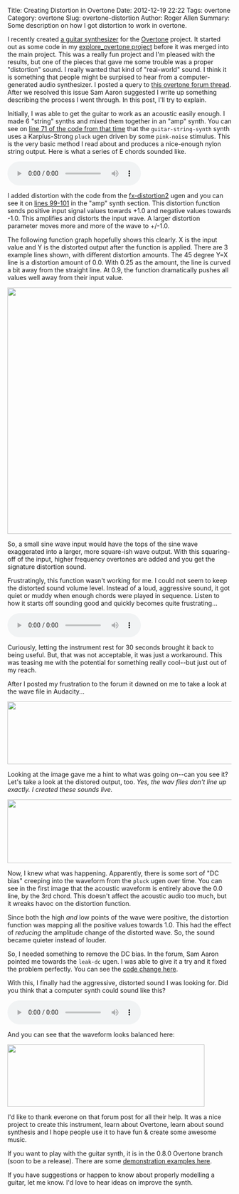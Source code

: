 Title: Creating Distortion in Overtone
Date: 2012-12-19 22:22
Tags: overtone
Category: overtone
Slug: overtone-distortion
Author: Roger Allen
Summary: Some description on how I got distortion to work in overtone.

I recently created [a guitar
synthesizer](http://github.com/overtone/overtone/blob/master/src/overtone/synth/stringed.clj)
for the [Overtone](http://overtone.github.com/) project.  It started
out as some code in my [explore_overtone
project](http://github.com/rogerallen/explore_overtone) before it was
merged into the main project.  This was a really fun project and I'm
pleased with the results, but one of the pieces that gave me some
trouble was a proper "distortion" sound.  I really wanted that kind of
"real-world" sound.  I think it is something that people might be
surpised to hear from a computer-generated audio synthesizer.  I
posted a query to [this overtone forum
thread](http://groups.google.com/forum/?fromgroups=#!searchin/overtone/distortion/overtone/CQbsKxjEQvc/XGeNOc3XbL4J).
After we resolved this issue Sam Aaron suggested I write up something
describing the process I went through.  In this post, I'll try to
explain.

Initially, I was able to get the guitar to work as an acoustic easily
enough.  I made 6 "string" synths and mixed them together in an "amp"
synth.  You can see on [line 71 of the code from that
time](http://github.com/rogerallen/explore_overtone/blob/a6954fae151743d77be87231cebb8232d15da8bf/src/explore_overtone/guitar.clj#L71)
that the <code>guitar-string-synth</code> synth uses a Karplus-Strong
<code>pluck</code> ugen driven by some <code>pink-noise</code>
stimulus.  This is the very basic method I read about and produces a
nice-enough nylon string output.  Here is what a series of E chords
sounded like.

<audio controls="controls" height="40" width="100">
  <source src="audio/guitar-e-chord.mp3" type="audio/mp3">
  <source src="audio/guitar-e-chord.ogg" type="audio/ogg">
  <embed height="40" width="100" src="audio/guitar-e-chord.mp3">
</audio> 

I added distortion with the code from the
[fx-distortion2](https://github.com/overtone/overtone/blob/7d9ae954b23cdfff6a889184942a3d449ea8d5c5/src/overtone/studio/fx.clj#L96)
ugen and you can see it on [lines
99-101](http://github.com/rogerallen/explore_overtone/blob/a6954fae151743d77be87231cebb8232d15da8bf/src/explore_overtone/guitar.clj#L100)
in the "amp" synth section.  This distortion function sends positive
input signal values towards +1.0 and negative values towards -1.0.
This amplifies and distorts the input wave.  A larger distortion
parameter moves more and more of the wave to +/-1.0.  

The following function graph hopefully shows this clearly.  X is the
input value and Y is the distorted output after the function is
applied.  There are 3 example lines shown, with different distortion
amounts.  The 45 degree Y=X line is a distortion amount of 0.0.  With
0.25 as the amount, the line is curved a bit away from the straight
line.  At 0.9, the function dramatically pushes all values well away
from their input value.

<img src="image/distortion-function.png" width="718" height="553" />

So, a small sine wave input would have the tops of the sine wave
exaggerated into a larger, more square-ish wave output.  With this
squaring-off of the input, higher frequency overtones are added and
you get the signature distortion sound.

Frustratingly, this function wasn't working for me.  I could not seem
to keep the distorted sound volume level.  Instead of a loud,
aggressive sound, it got quiet or muddy when enough chords were played
in sequence.  Listen to how it starts off sounding good and quickly
becomes quite frustrating...

<audio controls="controls" height="40" width="100">
  <source src="audio/guitar-distort-0.mp3" type="audio/mp3">
  <source src="audio/guitar-distort-0.ogg" type="audio/ogg">
  <embed height="40" width="100" src="audio/guitar-distort-0.mp3">
</audio> 

Curiously, letting the instrument rest for 30 seconds brought it back
to being useful.  But, that was not acceptable, it was just a
workaround.  This was teasing me with the potential for something
really cool--but just out of my reach.

After I posted my frustration to the forum it dawned on me to take a
look at the wave file in Audacity...

<img src="image/guitar-e-chord-wav.png" width="645" height="141" />

Looking at the image gave me a hint to what was going on--can you see
it?  Let's take a look at the distored output, too.  *Yes, the
wav files don't line up exactly. I created these sounds live.*

<img src="image/guitar-distort-0-wav.png" width="513" height="143" />

Now, I knew what was happening.  Apparently, there is some sort of "DC
bias" creeping into the waveform from the <code>pluck</code> ugen over
time.  You can see in the first image that the acoustic waveform is
entirely above the 0.0 line, by the 3rd chord. This doesn't affect the
acoustic audio too much, but it wreaks havoc on the distortion
function.

Since both the high *and* low points of the wave were positive, the
distortion function was mapping all the positive values towards 1.0.
This had the effect of *reducing* the amplitude change of the
distorted wave.  So, the sound became quieter instead of louder.

So, I needed something to remove the DC bias.  In the forum, Sam Aaron
pointed me towards the <code>leak-dc</code> ugen.  I was able to give
it a try and it fixed the problem perfectly.  You can see the [code change
here](http://github.com/rogerallen/explore_overtone/commit/97a91d7d84b627cb1e0fd579ff287c4403e29de9#src/explore_overtone/guitar.clj).

With this, I finally had the aggressive, distorted sound I was looking
for.  Did you think that a computer synth could sound like this?

<audio controls="controls" height="40" width="100">
  <source src="audio/guitar-distort-1.mp3" type="audio/mp3">
  <source src="audio/guitar-distort-1.ogg" type="audio/ogg">
  <embed height="40" width="100" src="audio/guitar-distort-1.mp3">
</audio> 

And you can see that the waveform looks balanced here:

<img src="image/guitar-distort-1-wav.png" width="443" height="140" />

I'd like to thank everone on that forum post for all their help.  It
was a nice project to create this instrument, learn about Overtone,
learn about sound synthesis and I hope people use it to have fun &
create some awesome music.

If you want to play with the guitar synth, it is in the 0.8.0 Overtone
branch (soon to be a release).  There are some [demonstration examples
here](https://github.com/overtone/overtone/blob/master/src/overtone/examples/instruments/guitar_synth.clj).  

If you have suggestions or happen to know about properly modelling a
guitar, let me know.  I'd love to hear ideas on improve the synth.

